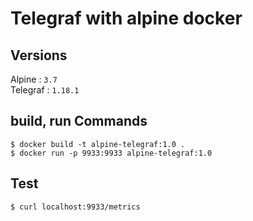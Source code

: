 # Telegraf with alpine docker

## Versions

Alpine : `3.7`   
Telegraf : `1.18.1`   

## build, run Commands

```
$ docker build -t alpine-telegraf:1.0 .
$ docker run -p 9933:9933 alpine-telegraf:1.0 
```

## Test

```
$ curl localhost:9933/metrics
```